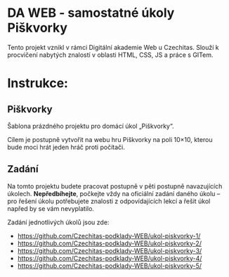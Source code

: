 # DA WEB - samostatné úkoly Piškvorky

Tento projekt vznikl v rámci Digitální akademie Web u Czechitas. Slouží k procvičení nabytých znalostí v oblasti HTML, CSS, JS a práce s GITem.

# Instrukce:

## Piškvorky

Šablona prázdného projektu pro domácí úkol „Piškvorky“.

Cílem je postupně vytvořit na webu hru Piškvorky na poli 10×10, kterou bude moci hrát jeden hráč proti počítači.

## Zadání

Na tomto projektu budete pracovat postupně v pěti postupně navazujících úkolech. **Nepředbíhejte**, počkejte vždy na oficiální zadání daného úkolu – pro řešení úkolu potřebujete znalosti z odpovídajících lekcí a řešit úkol napřed by se vám nevyplatilo.

Zadání jednotlivých úkolů jsou zde:

- https://github.com/Czechitas-podklady-WEB/ukol-piskvorky-1/
- https://github.com/Czechitas-podklady-WEB/ukol-piskvorky-2/
- https://github.com/Czechitas-podklady-WEB/ukol-piskvorky-3/
- https://github.com/Czechitas-podklady-WEB/ukol-piskvorky-4/
- https://github.com/Czechitas-podklady-WEB/ukol-piskvorky-5/
